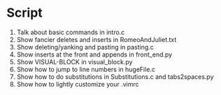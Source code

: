 # Script
1. Talk about basic commands in intro.c
2. Show fancier deletes and inserts in RomeoAndJuliet.txt
3. Show deleting/yanking and pasting in pasting.c
4. Show inserts at the front and appends in front\_end.py
5. Show VISUAL-BLOCK in visual\_block.py
6. Show how to jump to line numbers in hugeFile.c
7. Show how to do substitutions in Substitutions.c and tabs2spaces.py
8. Show how to lightly customize your .vimrc
